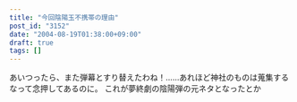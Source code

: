 ```yaml
---
title: "今回陰陽玉不携帯の理由"
post_id: "3152"
date: "2004-08-19T01:38:00+09:00"
draft: true
tags: []
---
```



あいつったら、また弾幕とすり替えたわね！……あれほど神社のものは蒐集するなって念押してあるのに。 これが夢終劇の陰陽弾の元ネタとなったとか
